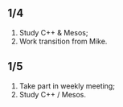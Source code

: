## 1/4
1. Study C++ & Mesos;
2. Work transition from Mike.  

## 1/5
1. Take part in weekly meeting;
2. Study C++ / Mesos.
